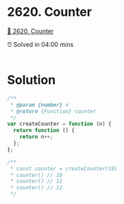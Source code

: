 # 2620. Counter

[🍄 2620. Counter](https://leetcode.com/problems/counter/description/)

<aside>
⏰ Solved in 04:00 mins
</aside>
</br>

# Solution

```js
/**
 * @param {number} n
 * @return {Function} counter
 */
var createCounter = function (n) {
  return function () {
    return n++;
  };
};

/**
 * const counter = createCounter(10)
 * counter() // 10
 * counter() // 11
 * counter() // 12
 */
```
